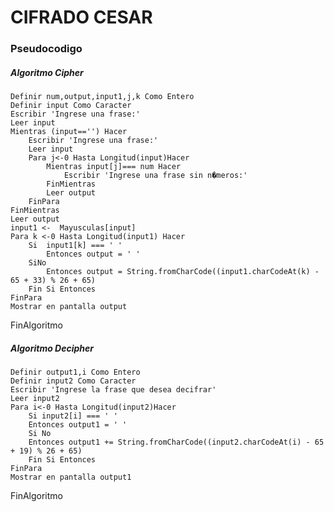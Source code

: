 ﻿# CIFRADO CESAR
### Pseudocodigo


##### Algoritmo Cipher

	Definir num,output,input1,j,k Como Entero
	Definir input Como Caracter
	Escribir 'Ingrese una frase:'
	Leer input
	Mientras (input=='') Hacer
		Escribir 'Ingrese una frase:'
		Leer input
		Para j<-0 Hasta Longitud(input)Hacer
			Mientras input[j]=== num Hacer
				Escribir 'Ingrese una frase sin n�meros:'
			FinMientras
			Leer output
		FinPara
	FinMientras
	Leer output
	input1 <-  Mayusculas[input]
	Para k <-0 Hasta Longitud(input1) Hacer
		Si  input1[k] === ' '
			Entonces output = ' '
		SiNo
			Entonces output = String.fromCharCode((input1.charCodeAt(k) - 65 + 33) % 26 + 65)
		Fin Si Entonces
	FinPara
	Mostrar en pantalla output
  FinAlgoritmo
##### Algoritmo Decipher

	Definir output1,i Como Entero
	Definir input2 Como Caracter
	Escribir 'Ingrese la frase que desea decifrar'
	Leer input2
	Para i<-0 Hasta Longitud(input2)Hacer
		Si input2[i] === ' '
		Entonces output1 = ' '
		Si No
		Entonces output1 += String.fromCharCode((input2.charCodeAt(i) - 65 + 19) % 26 + 65)
		Fin Si Entonces
	FinPara
	Mostrar en pantalla output1
  FinAlgoritmo
